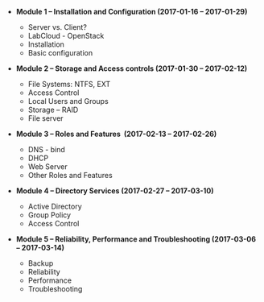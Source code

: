 *   **Module 1 – Installation and Configuration (2017-01-16 – 2017-01-29)**
    *   Server vs. Client?
    *   LabCloud - OpenStack
    *   Installation
    *   Basic configuration

*   **Module 2 – Storage and Access controls (2017-01-30 – 2017-02-12)**
    *   File Systems: NTFS, EXT
    *   Access Control
    *   Local Users and Groups
    *   Storage – RAID
    *   File server

*   **Module 3 – Roles and Features  (2017-02-13 – 2017-02-26)**
    *   DNS	- bind
    *   DHCP
    *   Web Server
    *   Other Roles and Features

*   **Module 4 – Directory Services (2017-02-27 – 2017-03-10)**
    *   Active Directory
    *   Group Policy
    *   Access Control

*   **Module 5 – Reliability, Performance and Troubleshooting (2017-03-06 – 2017-03-14)**
    *   Backup
    *   Reliability
    *   Performance
    *   Troubleshooting
